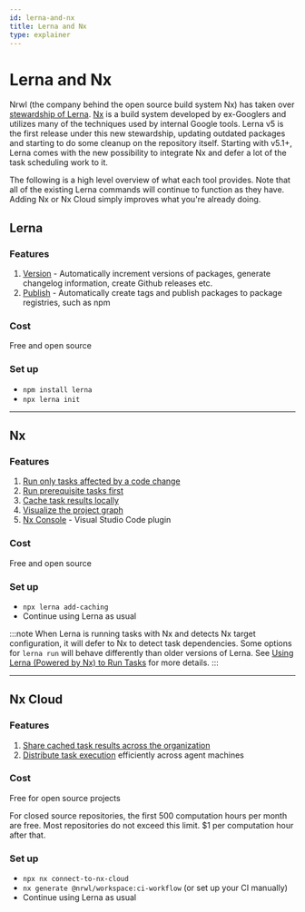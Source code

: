 ```yaml
---
id: lerna-and-nx
title: Lerna and Nx
type: explainer
---
```


# Lerna and Nx

Nrwl (the company behind the open source build system Nx) has taken over [stewardship of Lerna](https://dev.to/nrwl/lerna-is-dead-long-live-lerna-3jal). [Nx](https://nx.dev) is a build system developed by ex-Googlers and utilizes many of the techniques used by internal Google tools. Lerna v5 is the first release under this new stewardship, updating outdated packages and starting to do some cleanup on the repository itself. Starting with v5.1+, Lerna comes with the new possibility to integrate Nx and defer a lot of the task scheduling work to it.

The following is a high level overview of what each tool provides. Note that all of the existing Lerna commands will continue to function as they have. Adding Nx or Nx Cloud simply improves what you're already doing.

## Lerna

### Features

1. [Version](./features/version-and-publish) - Automatically increment versions of packages, generate changelog information, create Github releases etc.
2. [Publish](./features/version-and-publish) - Automatically create tags and publish packages to package registries, such as npm

### Cost

Free and open source

### Set up

- `npm install lerna`
- `npx lerna init`

---

## Nx

### Features

1. [Run only tasks affected by a code change](./features/run-tasks)
2. [Run prerequisite tasks first](./features/run-tasks)
3. [Cache task results locally](./features/cache-tasks)
4. [Visualize the project graph](./features/project-graph)
5. [Nx Console](./features/editor-integrations#nx-console-for-vscode) - Visual Studio Code plugin

### Cost

Free and open source

### Set up

- `npx lerna add-caching`
- Continue using Lerna as usual

:::note
When Lerna is running tasks with Nx and detects Nx target configuration, it will defer to Nx to detect task dependencies. Some options for `lerna run` will behave differently than older versions of Lerna. See [Using Lerna (Powered by Nx) to Run Tasks](docs/lerna6-obsolete-options.md) for more details.
:::

---

## Nx Cloud

### Features

1. [Share cached task results across the organization](./features/cache-tasks#distributed-computation-caching)
2. [Distribute task execution](./features/distribute-tasks) efficiently across agent machines

### Cost

Free for open source projects

For closed source repositories, the first 500 computation hours per month are free. Most repositories do not exceed this limit. $1 per computation hour after that.

### Set up

- `npx nx connect-to-nx-cloud`
- `nx generate @nrwl/workspace:ci-workflow` (or set up your CI manually)
- Continue using Lerna as usual
